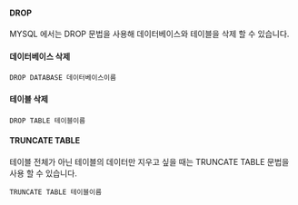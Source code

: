 #### DROP
MYSQL 에서는 DROP 문법을 사용해 데이터베이스와 테이블을 삭제 할 수 있습니다.


#### 데이터베이스 삭제
```
DROP DATABASE 데이터베이스이름
```

#### 테이블 삭제
```
DROP TABLE 테이블이름
```

#### TRUNCATE TABLE
테이블 전체가 아닌 테이블의 데이터만 지우고 싶을 때는 TRUNCATE TABLE 문법을 사용 할 수 있습니다.

```
TRUNCATE TABLE 테이블이름
```